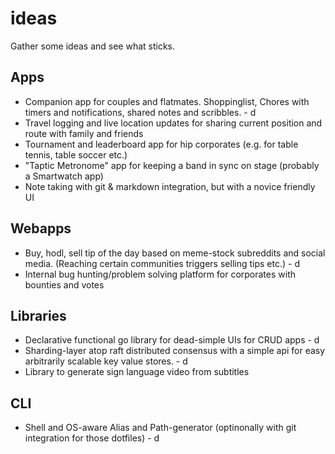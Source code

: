 # ideas
Gather some ideas and see what sticks.

## Apps
* Companion app for couples and flatmates. Shoppinglist, Chores with timers and notifications, shared notes and scribbles. - d
* Travel logging and live location updates for sharing current position and route with family and friends
* Tournament and leaderboard app for hip corporates (e.g. for table tennis, table soccer etc.)
* "Taptic Metronome" app for keeping a band in sync on stage (probably a Smartwatch app)
* Note taking with git & markdown integration, but with a novice friendly UI

## Webapps
* Buy, hodl, sell tip of the day based on meme-stock subreddits and social media. (Reaching certain communities triggers selling tips etc.) - d
* Internal bug hunting/problem solving platform for corporates with bounties and votes

## Libraries
* Declarative functional go library for dead-simple UIs for CRUD apps - d
* Sharding-layer atop raft distributed consensus with a simple api for easy arbitrarily scalable key value stores. - d
* Library to generate sign language video from subtitles

## CLI
* Shell and OS-aware Alias and Path-generator (optinonally with git integration for those dotfiles) - d
